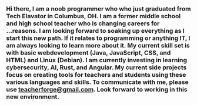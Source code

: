 ### Hi there, I am a noob programmer who who just graduated from Tech Elavator in Columbus, OH. I am a former middle school and high school teacher who is changing careers for ...reasons. I am looking forward to soaking up everything as I start this new path. If it relates to programming or anything IT, I am always looking to learn more about it. My current skill set is with basic webdevelopment (Java, JavaScript, CSS, and HTML) and Linux (Debian). I am currently investing in learning cybersecurity, AI, Rust, and Angular. My current side projects focus on creating tools for teachers and students using these various languages and skills. To communicate with me, please use teacherforge@gmail.com. Look forward to working in this new environment.
